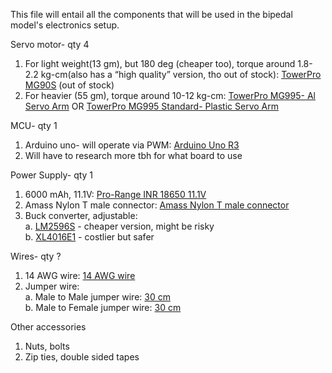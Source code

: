 This file will entail all the components that will be used in the bipedal model's electronics setup.

Servo motor- qty 4
  1.	For light weight(13 gm), but 180 deg (cheaper too), torque around 1.8-2.2 kg-cm(also has a “high quality” version, tho out of stock): [TowerPro MG90S](https://robu.in/product/towerpro-mg90s-mini-digital-servo-motor-180-rotation-standard-quality/) (out of stock)
  2.	For heavier (55 gm), torque around 10-12 kg-cm: [TowerPro MG995- Al Servo Arm](https://robu.in/product/towerpro-mg995-metal-gear-servo-motor-cnc-aluminum-steering-servo-horn-arm/#tab-description) OR [TowerPro MG995 Standard- Plastic Servo Arm](https://robu.in/product/towerpro-mg995-metal-gear-servo-motor/)

MCU- qty 1
1.	Arduino uno- will operate via PWM: [Arduino Uno R3](https://robu.in/product/arduino-uno-r3/)
2.	Will have to research more tbh for what board to use

Power Supply- qty 1
1.	6000 mAh, 11.1V: [Pro-Range INR 18650 11.1V](https://robu.in/product/pro-range-18650-li-ion-6000mah-3s-11-1v-3c-3s3p/)
2.	Amass Nylon T male connector: [Amass Nylon T male connector](https://robu.in/product/nylon-t-style-male-connector-with-insulating-cap-1pcs/)
3.	Buck converter, adjustable:  
	a. [LM2596S](https://robu.in/product/lm2596s-with-smd-led-dc-dc-step-down-power-supply) - cheaper version, might be risky  
  	b. [XL4016E1](https://robu.in/product/xl4016e1-200w-step-down-power-supply-module/#tab-description) - costlier but safer

Wires- qty ?
1.	14 AWG wire: [14 AWG wire](https://robu.in/product/14awg-solid-core-insulated-wire-silicone-black/)
2.	Jumper wire:  
	a. Male to Male jumper wire: [30 cm](https://robu.in/product/male-to-male-jumper-wires-40-pin-30cm/)  
	b. Male to Female jumper wire: [30 cm](https://robu.in/product/male-to-female-jumper-wires-40-pin-30cm/)

Other accessories 
1.	Nuts, bolts
2.	Zip ties, double sided tapes
